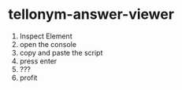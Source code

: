 # tellonym-answer-viewer
1. Inspect Element
2. open the console
3. copy and paste the script
4. press enter
5. ???
6. profit
